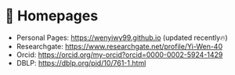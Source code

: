 # 📎 Homepages
- Personal Pages: <a href="https://wenyiwy99.github.io"> https://wenyiwy99.github.io </a> (updated recently🔥)
- Researchgate: <a href="https://www.researchgate.net/profile/Yi-Wen-40"> https://www.researchgate.net/profile/Yi-Wen-40 </a>
- Orcid: <a href="https://orcid.org/my-orcid?orcid=0000-0002-5924-1429"> https://orcid.org/my-orcid?orcid=0000-0002-5924-1429 </a>
- DBLP: <a href="https://dblp.org/pid/10/761-1.html"> https://dblp.org/pid/10/761-1.html </a>
